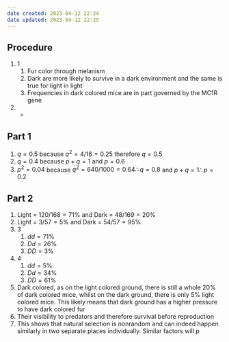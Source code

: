 ```yaml
---
date created: 2023-04-12 22:24
date updated: 2023-04-12 22:25
---
```


## Procedure

1. 1
   1. Fur color through melanism
   2. Dark are more likely to survive in a dark environment and the same is true for light in light
   3. Frequencies in dark colored mice are in part governed by the MC1R gene
2. -

## Part 1

1. $q = 0.5$ because $q^2=4/16=0.25$ therefore $q=0.5$
2. $q=0.4$ because $p+q=1$ and $p=0.6$
3. $p^2=0.04$ because $q^2=640/1000=0.64\therefore q=0.8$ and $p+q=1\therefore p=0.2$

## Part 2
1. Light = $120/168=71\%$ and Dark = $48/169=20\%$
2. Light = $3/57=5\%$ and Dark = $54/57=95\%$
3. 3
	1. $dd=71\%$
	2. $Dd=26\%$
	3. $DD=3\%$
4. 4
	1. $dd=5\%$
	2. $Dd=34\%$
	3. $DD=61\%$
5. Dark colored, as on the light colored ground, there is still a whole 20% of dark colored mice, whilst on the dark ground, there is only 5% light colored mice. This likely means that dark ground has a higher pressure to have dark colored fur
6. Their visibility to predators and therefore survival before reproduction
7. This shows that natural selection is nonrandom and can indeed happen similarly in two separate places individually. Similar factors will p